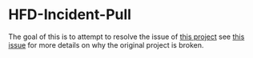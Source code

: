 # HFD-Incident-Pull
The goal of this is to attempt to resolve the issue of [this project](https://github.com/d-m-wilson/HoustonIncidents) see [this issue](https://github.com/d-m-wilson/HoustonIncidents/issues/1) for more details on why the original project is broken.

